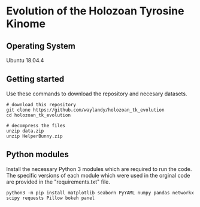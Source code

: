 # Evolution of the Holozoan Tyrosine Kinome
 

## Operating System

Ubuntu 18.04.4

## Getting started
Use these commands to download the repository and necesary datasets.
```
# download this repository
git clone https://github.com/waylandy/holozoan_tk_evolution
cd holozoan_tk_evolution

# decompress the files
unzip data.zip
unzip HelperBunny.zip
```

## Python modules
Install the necessary Python 3 modules which are required to run the code. The specific versions of each module which were used in the orginal code are provided in the "requirements.txt" file.
```
python3 -m pip install matplotlib seaborn PyYAML numpy pandas networkx scipy requests Pillow bokeh panel
```

